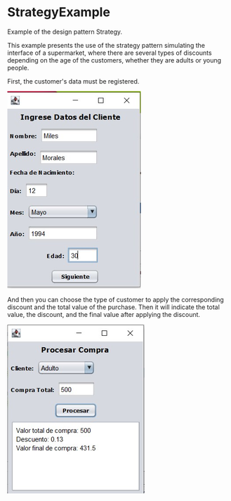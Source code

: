 # StrategyExample
Example of the design pattern Strategy.

This example presents the use of the strategy pattern simulating the interface of a supermarket, where there are several types of discounts depending on the age of the customers, whether they are adults or young people. 

First, the customer's data must be registered.

![Screenshot](Screenshot.jpg)

And then you can choose the type of customer to apply the corresponding discount and the total value of the purchase. Then it will indicate the total value, the discount, and the final value after applying the discount.

![Screenshot](Screenshot_1.jpg)
